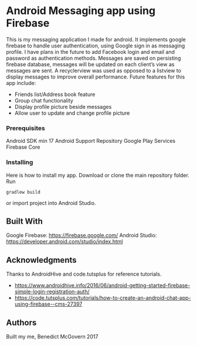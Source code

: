 # Android Messaging app using Firebase
This is my messaging application I made for android. It implements google firebase to handle user authentication, using Google sign in as messaging profile. I have plans in the future to add Facebook login and email and password as authentication methods. 
Messages are saved on persisting firebase database, messages will be updated on each client’s view as messages are sent. A recyclerview was used as opposed to a listview to display messages to improve overall performance.
Future features for this app include:
*	Friends list/Address book feature
*	Group chat functionality
*	Display profile picture beside messages
*	Allow user to update and change profile picture

### Prerequisites

Android SDK min 17
Android Support Repository
Google Play Services
Firebase Core


### Installing

Here is how to install my app.
Download or clone the main repository folder. Run 
```
gradlew build
```
or import project into Android Studio.

## Built With

Google Firebase: https://firebase.google.com/
Android Studio: https://developer.android.com/studio/index.html

## Acknowledgments

Thanks to AndroidHive and code.tutsplus for reference tutorials.
* https://www.androidhive.info/2016/06/android-getting-started-firebase-simple-login-registration-auth/
* https://code.tutsplus.com/tutorials/how-to-create-an-android-chat-app-using-firebase--cms-27397

## Authors

Built my me, Benedict McGovern 2017


